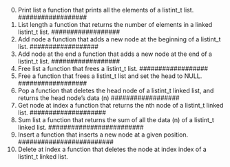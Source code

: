 0. Print list
a function that prints all the elements of a listint_t list.
##################
1. List length
 a function that returns the number of elements in a linked listint_t list.
##################
2. Add node
a function that adds a new node at the beginning of a listint_t list.
##################
3. Add node at the end
a function that adds a new node at the end of a listint_t list.
##################
4. Free list
 a function that frees a listint_t list.
##################
5. Free
a function that frees a listint_t list and set the head to NULL.
##################
6. Pop
 a function that deletes the head node of a listint_t linked list, and returns the head node’s data (n)
##################
7. Get node at index
 a function that returns the nth node of a listint_t linked list.
####################
8. Sum list
a function that returns the sum of all the data (n) of a listint_t linked list.
#########################
9. Insert
 a function that inserts a new node at a given position.
#########################
10. Delete at index
a function that deletes the node at index index of a listint_t linked list.

